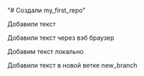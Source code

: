 "# Создали my_first_repo" 

Добавили текст

Добавили текст через вэб браузер

Добавим текст локально

Добавили текст в новой ветке new_branch